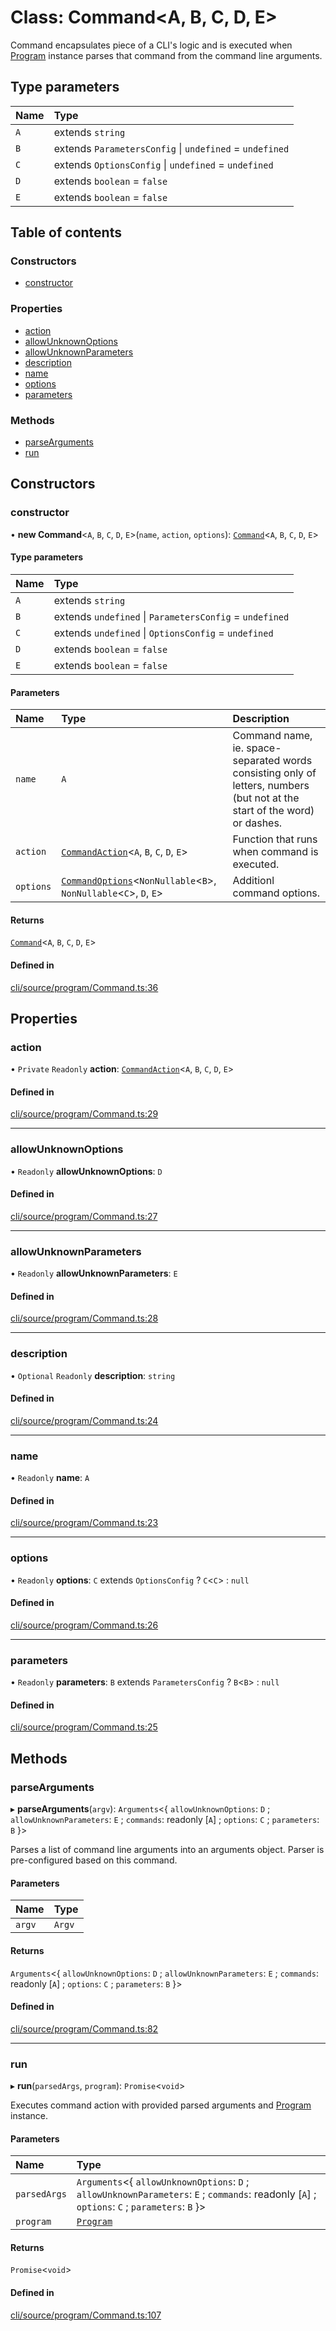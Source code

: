 # Class: Command\<A, B, C, D, E\>

Command encapsulates piece of a CLI's logic and is executed when [Program](Program.md) instance
parses that command from the command line arguments.

## Type parameters

| Name | Type                                                    |
| :--- | :------------------------------------------------------ |
| `A`  | extends `string`                                        |
| `B`  | extends `ParametersConfig` \| `undefined` = `undefined` |
| `C`  | extends `OptionsConfig` \| `undefined` = `undefined`    |
| `D`  | extends `boolean` = `false`                             |
| `E`  | extends `boolean` = `false`                             |

## Table of contents

### Constructors

- [constructor](Command.md#constructor)

### Properties

- [action](Command.md#action)
- [allowUnknownOptions](Command.md#allowunknownoptions)
- [allowUnknownParameters](Command.md#allowunknownparameters)
- [description](Command.md#description)
- [name](Command.md#name)
- [options](Command.md#options)
- [parameters](Command.md#parameters)

### Methods

- [parseArguments](Command.md#parsearguments)
- [run](Command.md#run)

## Constructors

### constructor

• **new Command**\<`A`, `B`, `C`, `D`, `E`\>(`name`, `action`, `options`):
[`Command`](Command.md)\<`A`, `B`, `C`, `D`, `E`\>

#### Type parameters

| Name | Type                                                    |
| :--- | :------------------------------------------------------ |
| `A`  | extends `string`                                        |
| `B`  | extends `undefined` \| `ParametersConfig` = `undefined` |
| `C`  | extends `undefined` \| `OptionsConfig` = `undefined`    |
| `D`  | extends `boolean` = `false`                             |
| `E`  | extends `boolean` = `false`                             |

#### Parameters

| Name      | Type                                                                                                    | Description                                                                                                               |
| :-------- | :------------------------------------------------------------------------------------------------------ | :------------------------------------------------------------------------------------------------------------------------ |
| `name`    | `A`                                                                                                     | Command name, ie. space-separated words consisting only of letters, numbers (but not at the start of the word) or dashes. |
| `action`  | [`CommandAction`](../README.md#commandaction)\<`A`, `B`, `C`, `D`, `E`\>                                | Function that runs when command is executed.                                                                              |
| `options` | [`CommandOptions`](../README.md#commandoptions)\<`NonNullable`\<`B`\>, `NonNullable`\<`C`\>, `D`, `E`\> | Additionl command options.                                                                                                |

#### Returns

[`Command`](Command.md)\<`A`, `B`, `C`, `D`, `E`\>

#### Defined in

[cli/source/program/Command.ts:36](https://github.com/jakubmazanec/js-tools/blob/72449a9aec9e912cdd5d5eb73053ac9e1a876641/packages/cli/source/program/Command.ts#L36)

## Properties

### action

• `Private` `Readonly` **action**: [`CommandAction`](../README.md#commandaction)\<`A`, `B`, `C`,
`D`, `E`\>

#### Defined in

[cli/source/program/Command.ts:29](https://github.com/jakubmazanec/js-tools/blob/72449a9aec9e912cdd5d5eb73053ac9e1a876641/packages/cli/source/program/Command.ts#L29)

---

### allowUnknownOptions

• `Readonly` **allowUnknownOptions**: `D`

#### Defined in

[cli/source/program/Command.ts:27](https://github.com/jakubmazanec/js-tools/blob/72449a9aec9e912cdd5d5eb73053ac9e1a876641/packages/cli/source/program/Command.ts#L27)

---

### allowUnknownParameters

• `Readonly` **allowUnknownParameters**: `E`

#### Defined in

[cli/source/program/Command.ts:28](https://github.com/jakubmazanec/js-tools/blob/72449a9aec9e912cdd5d5eb73053ac9e1a876641/packages/cli/source/program/Command.ts#L28)

---

### description

• `Optional` `Readonly` **description**: `string`

#### Defined in

[cli/source/program/Command.ts:24](https://github.com/jakubmazanec/js-tools/blob/72449a9aec9e912cdd5d5eb73053ac9e1a876641/packages/cli/source/program/Command.ts#L24)

---

### name

• `Readonly` **name**: `A`

#### Defined in

[cli/source/program/Command.ts:23](https://github.com/jakubmazanec/js-tools/blob/72449a9aec9e912cdd5d5eb73053ac9e1a876641/packages/cli/source/program/Command.ts#L23)

---

### options

• `Readonly` **options**: `C` extends `OptionsConfig` ? `C`\<`C`\> : `null`

#### Defined in

[cli/source/program/Command.ts:26](https://github.com/jakubmazanec/js-tools/blob/72449a9aec9e912cdd5d5eb73053ac9e1a876641/packages/cli/source/program/Command.ts#L26)

---

### parameters

• `Readonly` **parameters**: `B` extends `ParametersConfig` ? `B`\<`B`\> : `null`

#### Defined in

[cli/source/program/Command.ts:25](https://github.com/jakubmazanec/js-tools/blob/72449a9aec9e912cdd5d5eb73053ac9e1a876641/packages/cli/source/program/Command.ts#L25)

## Methods

### parseArguments

▸ **parseArguments**(`argv`): `Arguments`\<\{ `allowUnknownOptions`: `D` ; `allowUnknownParameters`:
`E` ; `commands`: readonly [`A`] ; `options`: `C` ; `parameters`: `B` }\>

Parses a list of command line arguments into an arguments object. Parser is pre-configured based on
this command.

#### Parameters

| Name   | Type   |
| :----- | :----- |
| `argv` | `Argv` |

#### Returns

`Arguments`\<\{ `allowUnknownOptions`: `D` ; `allowUnknownParameters`: `E` ; `commands`: readonly
[`A`] ; `options`: `C` ; `parameters`: `B` }\>

#### Defined in

[cli/source/program/Command.ts:82](https://github.com/jakubmazanec/js-tools/blob/72449a9aec9e912cdd5d5eb73053ac9e1a876641/packages/cli/source/program/Command.ts#L82)

---

### run

▸ **run**(`parsedArgs`, `program`): `Promise`\<`void`\>

Executes command action with provided parsed arguments and [Program](Program.md) instance.

#### Parameters

| Name         | Type                                                                                                                                             |
| :----------- | :----------------------------------------------------------------------------------------------------------------------------------------------- |
| `parsedArgs` | `Arguments`\<\{ `allowUnknownOptions`: `D` ; `allowUnknownParameters`: `E` ; `commands`: readonly [`A`] ; `options`: `C` ; `parameters`: `B` }\> |
| `program`    | [`Program`](Program.md)                                                                                                                          |

#### Returns

`Promise`\<`void`\>

#### Defined in

[cli/source/program/Command.ts:107](https://github.com/jakubmazanec/js-tools/blob/72449a9aec9e912cdd5d5eb73053ac9e1a876641/packages/cli/source/program/Command.ts#L107)
